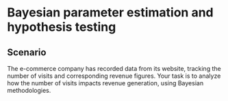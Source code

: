 # Bayesian parameter estimation and hypothesis testing

## Scenario
The e-commerce company has recorded data from its website, tracking the number of visits and corresponding revenue figures. Your task is to analyze how the number of visits impacts revenue generation, using Bayesian methodologies.

